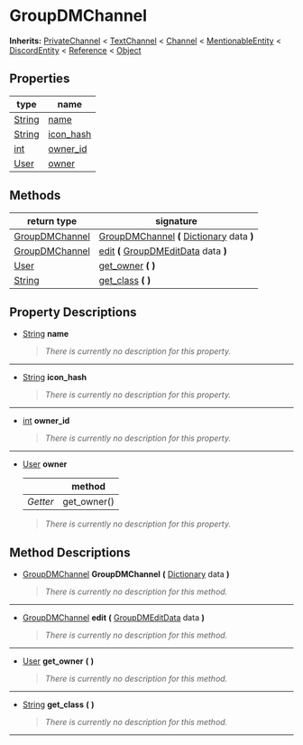   
# GroupDMChannel
  
**Inherits:** [PrivateChannel](./class_privatechannel.md) < [TextChannel](./class_textchannel.md) < [Channel](./class_channel.md) < [MentionableEntity](./class_mentionableentity.md) < [DiscordEntity](./class_discordentity.md) < [Reference](https://docs.godotengine.org/en/3.5/classes/class_reference.html) < [Object](https://docs.godotengine.org/en/3.5/classes/class_object.html)  
  
  
## Properties
  
| type                                                                    | name                              |
|-------------------------------------------------------------------------|-----------------------------------|
| [String](https://docs.godotengine.org/en/3.5/classes/class_string.html) | [name](#property-name)            |
| [String](https://docs.godotengine.org/en/3.5/classes/class_string.html) | [icon\_hash](#property-icon-hash) |
| [int](https://docs.godotengine.org/en/3.5/classes/class_int.html)       | [owner\_id](#property-owner-id)   |
| [User](./class_user.md)                                                 | [owner](#property-owner)          |  
  
## Methods
  
| return type                                                             | signature                                                                                                                                 |
|-------------------------------------------------------------------------|-------------------------------------------------------------------------------------------------------------------------------------------|
| [GroupDMChannel](./class_groupdmchannel.md)                             | [GroupDMChannel](#method-GroupDMChannel) **(** [Dictionary](https://docs.godotengine.org/en/3.5/classes/class_dictionary.html) data **)** |
| [GroupDMChannel](./class_groupdmchannel.md)                             | [edit](#method-edit) **(** [GroupDMEditData](./class_groupdmeditdata.md) data **)**                                                       |
| [User](./class_user.md)                                                 | [get\_owner](#method-get-owner) **(**  **)**                                                                                              |
| [String](https://docs.godotengine.org/en/3.5/classes/class_string.html) | [get\_class](#method-get-class) **(**  **)**                                                                                              |  
  
## Property Descriptions
  
- <a name="property-name"></a>[String](https://docs.godotengine.org/en/3.5/classes/class_string.html) **name**  
  
	> *There is currently no description for this property.*  
________________

- <a name="property-icon-hash"></a>[String](https://docs.godotengine.org/en/3.5/classes/class_string.html) **icon_hash**  
  
	> *There is currently no description for this property.*  
________________

- <a name="property-owner-id"></a>[int](https://docs.godotengine.org/en/3.5/classes/class_int.html) **owner_id**  
  
	> *There is currently no description for this property.*  
________________

- 	<a name="property-owner"></a>[User](./class_user.md) **owner**  
	  
	|          | method       |
	|----------|--------------|
	| *Getter* | get\_owner() |  
  
	> *There is currently no description for this property.*
  
  
## Method Descriptions
  
- <a name="method-GroupDMChannel"></a>[GroupDMChannel](./class_groupdmchannel.md) **GroupDMChannel** **(** [Dictionary](https://docs.godotengine.org/en/3.5/classes/class_dictionary.html) data **)**  
  
	> *There is currently no description for this method.*  
________________

- <a name="method-edit"></a>[GroupDMChannel](./class_groupdmchannel.md) **edit** **(** [GroupDMEditData](./class_groupdmeditdata.md) data **)**  
  
	> *There is currently no description for this method.*  
________________

- <a name="method-get-owner"></a>[User](./class_user.md) **get\_owner** **(**  **)**  
  
	> *There is currently no description for this method.*  
________________

- <a name="method-get-class"></a>[String](https://docs.godotengine.org/en/3.5/classes/class_string.html) **get\_class** **(**  **)**  
  
	> *There is currently no description for this method.*  
________________

  
